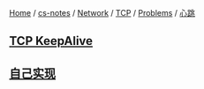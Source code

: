 [Home](https://mengxianbin.github.io) /
[cs-notes](https://mengxianbin.github.io/cs-notes/site) /
[Network](https://mengxianbin.github.io/cs-notes/site/Network) /
[TCP](https://mengxianbin.github.io/cs-notes/site/Network/TCP) /
[Problems](https://mengxianbin.github.io/cs-notes/site/Network/TCP/Problems) /
[心跳](https://mengxianbin.github.io/cs-notes/site/Network/TCP/Problems/%E5%BF%83%E8%B7%B3)

## [TCP KeepAlive](https://mengxianbin.github.io/cs-notes/site/Network/TCP/Problems/%E5%BF%83%E8%B7%B3/TCP%20KeepAlive/)

## [自己实现](https://mengxianbin.github.io/cs-notes/site/Network/TCP/Problems/%E5%BF%83%E8%B7%B3/%E8%87%AA%E5%B7%B1%E5%AE%9E%E7%8E%B0/)
